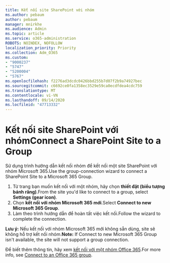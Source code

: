 ```yaml
---
title: Kết nối site SharePoint với nhóm
ms.author: pebaum
author: pebaum
manager: mnirkhe
ms.audience: Admin
ms.topic: article
ms.service: o365-administration
ROBOTS: NOINDEX, NOFOLLOW
localization_priority: Priority
ms.collection: Adm_O365
ms.custom:
- "9000237"
- "5747"
- "5200004"
- "5767"
ms.openlocfilehash: f2276ad3dcdc0426bbd255b7d07f2b9a74927bec
ms.sourcegitcommit: c6692ce0fa1358ec3529e59ca0ecdfdea4cdc759
ms.translationtype: MT
ms.contentlocale: vi-VN
ms.lasthandoff: 09/14/2020
ms.locfileid: "47713332"
---
```

# <a name="connect-a-sharepoint-site-to-a-group"></a><span data-ttu-id="5ea42-102">Kết nối site SharePoint với nhóm</span><span class="sxs-lookup"><span data-stu-id="5ea42-102">Connect a SharePoint Site to a Group</span></span>

<span data-ttu-id="5ea42-103">Sử dụng trình hướng dẫn kết nối nhóm để kết nối một site SharePoint với nhóm Microsoft 365.</span><span class="sxs-lookup"><span data-stu-id="5ea42-103">Use the group-connection wizard to connect a SharePoint Site to a Microsoft 365 Group.</span></span>

1. <span data-ttu-id="5ea42-104">Từ trang bạn muốn kết nối với một nhóm, hãy chọn  **thiết đặt (biểu tượng bánh răng)**.</span><span class="sxs-lookup"><span data-stu-id="5ea42-104">From the site you'd like to connect to a group, select  **Settings (gear icon)**.</span></span>
2. <span data-ttu-id="5ea42-105">Chọn  **kết nối với nhóm Microsoft 365 mới**.</span><span class="sxs-lookup"><span data-stu-id="5ea42-105">Select  **Connect to new Microsoft 365 Group**.</span></span>
3. <span data-ttu-id="5ea42-106">Làm theo trình hướng dẫn để hoàn tất việc kết nối.</span><span class="sxs-lookup"><span data-stu-id="5ea42-106">Follow the wizard to complete the connection.</span></span>

<span data-ttu-id="5ea42-107">**Lưu ý:**  Nếu kết nối với nhóm Microsoft 365 mới không sẵn dùng, site sẽ không hỗ trợ kết nối nhóm.</span><span class="sxs-lookup"><span data-stu-id="5ea42-107">**Note:**  If Connect to new Microsoft 365 Group isn't available, the site will not support a group connection.</span></span>

<span data-ttu-id="5ea42-108">Để biết thêm thông tin, hãy xem  [kết nối với một nhóm Office 365](https://docs.microsoft.com/sharepoint/dev/transform/modernize-connect-to-office365-group).</span><span class="sxs-lookup"><span data-stu-id="5ea42-108">For more info, see  [Connect to an Office 365 group](https://docs.microsoft.com/sharepoint/dev/transform/modernize-connect-to-office365-group).</span></span>